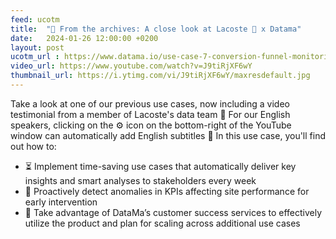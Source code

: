 ```yaml
---
feed: ucotm
title:  "🎥 From the archives: A close look at Lacoste 🐊 x Datama"
date:   2024-01-26 12:00:00 +0200
layout: post
ucotm_url : https://www.datama.io/use-case-7-conversion-funnel-monitoring/
video_url: https://www.youtube.com/watch?v=J9tiRjXF6wY
thumbnail_url: https://i.ytimg.com/vi/J9tiRjXF6wY/maxresdefault.jpg
---
```



Take a look at one of our previous use cases, now including a video testimonial from a member of Lacoste's data team 🌟 For our English speakers, clicking on the ⚙️ icon on the bottom-right of the YouTube window can automatically add English subtitles 💃 In this use case, you'll find out how to:

* ⏳ Implement time-saving use cases that automatically deliver key insights and smart analyses to stakeholders every week
* 🚨 Proactively detect anomalies in KPIs affecting site performance for early intervention
* 🌱 Take advantage of DataMa’s customer success services to effectively utilize the product and plan for scaling across additional use cases

